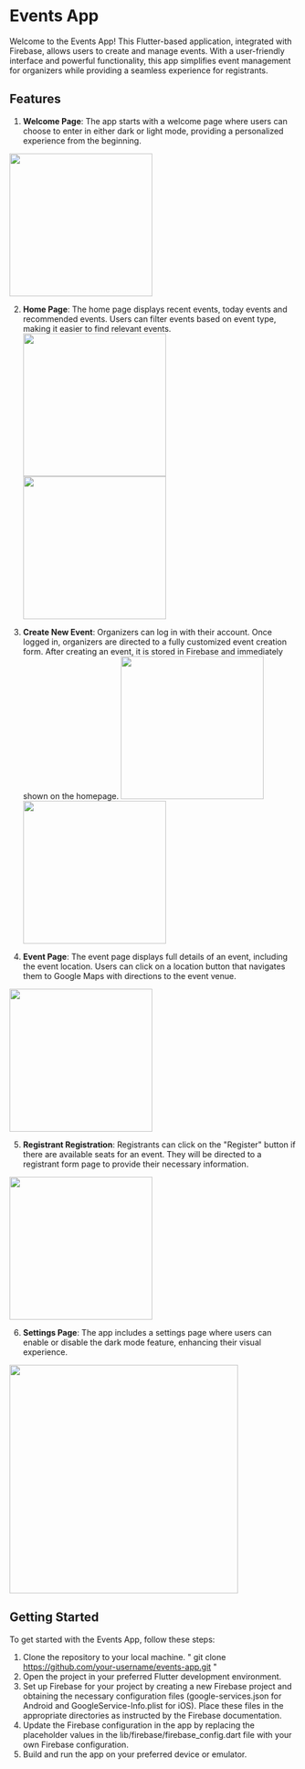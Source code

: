 # Events App

Welcome to the Events App! This Flutter-based application, integrated with Firebase, allows users to create and manage events. With a user-friendly interface and powerful functionality, this app simplifies event management for organizers while providing a seamless experience for registrants.

## Features

1. **Welcome Page**: The app starts with a welcome page where users can choose to enter in either dark or light mode, providing a personalized experience from the beginning.
<img src="https://github.com/KFUPMCC/kfupm_events/assets/65549274/1dcdd542-70db-4572-9d6b-cefc05acdb42" width="250">


2. **Home Page**: The home page displays recent events, today events and recommended events. Users can filter events based on event type, making it easier to find relevant events.
<img src="https://github.com/KFUPMCC/kfupm_events/assets/65549274/15920a99-1c9d-46ed-ade1-b32b0271d769" width="250">  <img src="https://github.com/KFUPMCC/kfupm_events/assets/65549274/692cefd5-1c49-42e1-bb75-5c350a99ba34" width="250">

3. **Create New Event**: Organizers can log in with their account. Once logged in, organizers are directed to a fully customized event creation form. After creating an event, it is stored in Firebase and immediately shown on the homepage.
<img src="https://github.com/KFUPMCC/kfupm_events/assets/65549274/f92a309e-af36-4309-ab0a-5f1f8f84ee58" width="250">  <img src="https://github.com/KFUPMCC/kfupm_events/assets/65549274/b4e3fa6b-18d2-4ee4-9741-515c004c5e74" width="250">

4. **Event Page**: The event page displays full details of an event, including the event location. Users can click on a location button that navigates them to Google Maps with directions to the event venue.
<img src="https://github.com/KFUPMCC/kfupm_events/assets/65549274/b767e65c-d335-49e9-9a02-2b53adba7d1f" width="250">

5. **Registrant Registration**: Registrants can click on the "Register" button if there are available seats for an event. They will be directed to a registrant form page to provide their necessary information.
<img src="https://github.com/KFUPMCC/kfupm_events/assets/65549274/82e7111c-ecac-4c95-a98c-1c7573980adc" width="250">

6. **Settings Page**: The app includes a settings page where users can enable or disable the dark mode feature, enhancing their visual experience.
<img src="https://github.com/KFUPMCC/kfupm_events/assets/65549274/9e54a64b-69a1-4e4c-8733-180ec02a03eb" width="400">

## Getting Started

To get started with the Events App, follow these steps:

1. Clone the repository to your local machine.   " git clone https://github.com/your-username/events-app.git " 
2. Open the project in your preferred Flutter development environment.
3. Set up Firebase for your project by creating a new Firebase project and obtaining the necessary configuration files (google-services.json for Android and GoogleService-Info.plist for iOS). Place these files in the appropriate directories as instructed by the Firebase documentation.
4. Update the Firebase configuration in the app by replacing the placeholder values in the lib/firebase/firebase_config.dart file with your own Firebase configuration.
5. Build and run the app on your preferred device or emulator.


